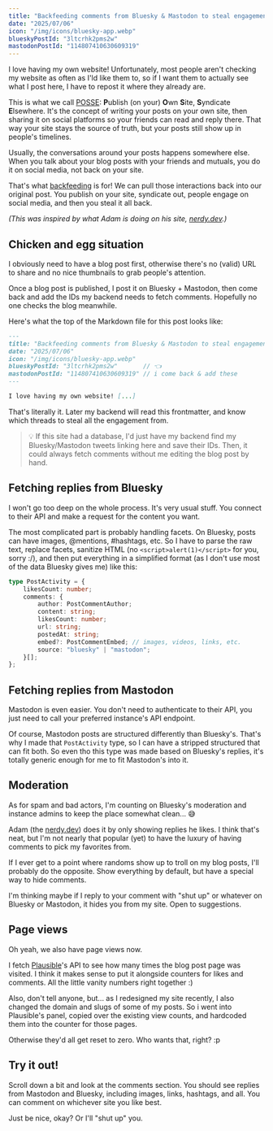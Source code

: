 ```yaml
---
title: "Backfeeding comments from Bluesky & Mastodon to steal engagement for my blog"
date: "2025/07/06"
icon: "/img/icons/bluesky-app.webp"
blueskyPostId: "3ltcrhk2pms2w"
mastodonPostId: "114807410630609319"
---
```


I love having my own website! Unfortunately, most people aren't checking my website as often as I'ld like them to, so if I want them to actually see what I post here, I have to repost it where they already are.

This is what we call [POSSE](https://indieweb.org/POSSE): **P**ublish (on your) **O**wn **S**ite, **S**yndicate **E**lsewhere. It's the concept of writing your posts on your own site, then sharing it on social platforms so your friends can read and reply there. That way your site stays the source of truth, but your posts still show up in people's timelines.

Usually, the conversations around your posts happens somewhere else. When you talk about your blog posts with your friends and mutuals, you do it on social media, not back on your site.

That's what [backfeeding](https://indieweb.org/backfeed) is for! We can pull those interactions back into our original post. You publish on your site, syndicate out, people engage on social media, and then you steal it all back.

_(This was inspired by what Adam is doing on his site, [nerdy.dev](https://nerdy.dev/sizzle-rizzle#comments).)_

## Chicken and egg situation

I obviously need to have a blog post first, otherwise there's no (valid) URL to share and no nice thumbnails to grab people's attention.

Once a blog post is published, I post it on Bluesky + Mastodon, then come back and add the IDs my backend needs to fetch comments. Hopefully no one checks the blog meanwhile.

Here's what the top of the Markdown file for this post looks like:

```md title="+page.md"
---
title: "Backfeeding comments from Bluesky & Mastodon to steal engagement for my blog"
date: "2025/07/06"
icon: "/img/icons/bluesky-app.webp"
blueskyPostId: "3ltcrhk2pms2w"       // 👈
mastodonPostId: "114807410630609319" // i come back & add these
---

I love having my own website! [...]
```

That's literally it. Later my backend will read this frontmatter, and know which threads to steal all the engagement from.

> 💡 If this site had a database, I'd just have my backend find my Bluesky/Mastodon tweets linking here and save their IDs. Then, it could always fetch comments without me editing the blog post by hand.

## Fetching replies from Bluesky

I won't go too deep on the whole process. It's very usual stuff. You connect to their API and make a request for the content you want.

The most complicated part is probably handling facets. On Bluesky, posts can have images, @mentions, #hashtags, etc. So I have to parse the raw text, replace facets, sanitize HTML (no `<script>alert(1)</script>` for you, sorry :/), and then put everything in a simplified format (as I don't use most of the data Bluesky gives me) like this:

```typescript
type PostActivity = {
	likesCount: number;
	comments: {
		author: PostCommentAuthor;
		content: string;
		likesCount: number;
		url: string;
		postedAt: string;
		embed?: PostCommentEmbed; // images, videos, links, etc.
		source: "bluesky" | "mastodon";
	}[];
};
```

## Fetching replies from Mastodon

Mastodon is even easier. You don't need to authenticate to their API, you just need to call your preferred instance's API endpoint.

Of course, Mastodon posts are structured differently than Bluesky's. That's why I made that `PostActivity` type, so I can have a stripped structured that can fit both. So even tho this type was made based on Bluesky's replies, it's totally generic enough for me to fit Mastodon's into it.

## Moderation

As for spam and bad actors, I'm counting on Bluesky's moderation and instance admins to keep the place somewhat clean... 😅

Adam (the [nerdy.dev](https://nerdy.dev)) does it by only showing replies he likes. I think that's neat, but I'm not nearly that popular (yet) to have the luxury of having comments to pick my favorites from.

If I ever get to a point where randoms show up to troll on my blog posts, I'll probably do the opposite. Show everything by default, but have a special way to hide comments.

I'm thinking maybe if I reply to your comment with "shut up" or whatever on Bluesky or Mastodon, it hides you from my site. Open to suggestions.

## Page views

Oh yeah, we also have page views now.

I fetch [Plausible](/blog/plausible-analytics)'s API to see how many times the blog post page was visited. I think it makes sense to put it alongside counters for likes and comments. All the little vanity numbers right together :)

Also, don't tell anyone, but... as I redesigned my site recently, I also changed the domain and slugs of some of my posts. So i went into Plausible's panel, copied over the existing view counts, and hardcoded them into the counter for those pages.

Otherwise they'd all get reset to zero. Who wants that, right? :p

## Try it out!

Scroll down a bit and look at the comments section. You should see replies from Mastodon and Bluesky, including images, links, hashtags, and all. You can comment on whichever site you like best.

Just be nice, okay? Or I'll "shut up" you.
